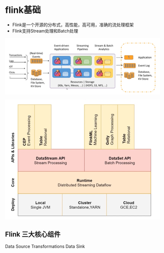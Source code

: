 # flink基础

- Flink是一个开源的分布式，高性能，高可用，准确的流处理框架
- Flink支持Stream处理和Batch处理

![fail](img/1.1.png)


![fail](img/1.2.png)

## Flink 三大核心组件
Data Source
Transformations
Data Sink